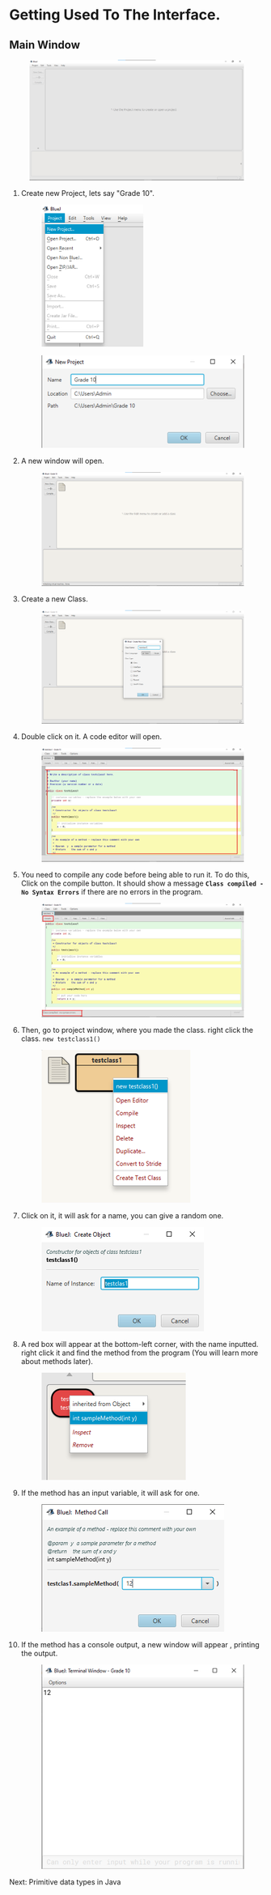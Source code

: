 # Getting Used To The Interface.

## Main Window&#x20;

<figure><img src=".gitbook/assets/1.png" alt=""><figcaption></figcaption></figure>

1.  Create new Project, lets say "Grade 10". &#x20;

    <div>

    <figure><img src=".gitbook/assets/2.png" alt="" width="201"><figcaption></figcaption></figure>

     

    <figure><img src=".gitbook/assets/3.png" alt=""><figcaption></figcaption></figure>

    </div>
2.  A new window will open.&#x20;

    <figure><img src=".gitbook/assets/4.png" alt=""><figcaption></figcaption></figure>
3.  Create a new Class.&#x20;

    <figure><img src=".gitbook/assets/5.png" alt=""><figcaption></figcaption></figure>
4.  Double click on it. A code editor will open.&#x20;

    <figure><img src=".gitbook/assets/6.png" alt=""><figcaption></figcaption></figure>
5.  You need to compile any code before being able to run it. To do this, Click on the compile button. It should show a message **`Class compiled - No Syntax Errors`** if there are no errors in the program.&#x20;

    <figure><img src=".gitbook/assets/7.png" alt=""><figcaption></figcaption></figure>
6.  Then, go to project window, where you made the class. right click the class. `new testclass1()`&#x20;

    <figure><img src=".gitbook/assets/8.png" alt=""><figcaption></figcaption></figure>
7.  Click on it, it will ask for a name, you can give a random one.&#x20;

    <figure><img src=".gitbook/assets/9.png" alt=""><figcaption></figcaption></figure>
8.  A red box will appear at the bottom-left corner, with the name inputted. right click it and find the method from the program (You will learn more about methods later).&#x20;

    <figure><img src=".gitbook/assets/10.png" alt=""><figcaption></figcaption></figure>
9.  If the method has an input variable, it will ask for one.&#x20;

    <figure><img src=".gitbook/assets/11.png" alt=""><figcaption></figcaption></figure>
10. If the method has a console output, a new window will appear , printing the output.&#x20;

    <figure><img src=".gitbook/assets/12.png" alt=""><figcaption></figcaption></figure>

Next: Primitive data types in Java
